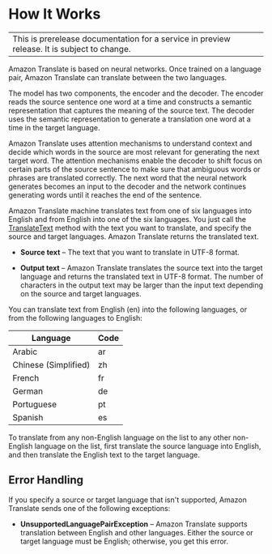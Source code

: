 # How It Works<a name="how-it-works"></a>


|  | 
| --- |
| This is prerelease documentation for a service in preview release\. It is subject to change\. | 

Amazon Translate is based on neural networks\. Once trained on a language pair, Amazon Translate can translate between the two languages\.

The model has two components, the encoder and the decoder\. The encoder reads the source sentence one word at a time and constructs a semantic representation that captures the meaning of the source text\. The decoder uses the semantic representation to generate a translation one word at a time in the target language\.

Amazon Translate uses attention mechanisms to understand context and decide which words in the source are most relevant for generating the next target word\. The attention mechanisms enable the decoder to shift focus on certain parts of the source sentence to make sure that ambiguous words or phrases are translated correctly\. The next word that the neural network generates becomes an input to the decoder and the network continues generating words until it reaches the end of the sentence\.

Amazon Translate machine translates text from one of six languages into English and from English into one of the six languages\. You just call the [TranslateText](API_TranslateText.md) method with the text you want to translate, and specify the source and target languages\. Amazon Translate returns the translated text\.

+ **Source text** – The text that you want to translate in UTF\-8 format\.

+ **Output text** – Amazon Translate translates the source text into the target language and returns the translated text in UTF\-8 format\. The number of characters in the output text may be larger than the input text depending on the source and target languages\.

You can translate text from English \(en\) into the following languages, or from the following languages to English:


| Language | Code | 
| --- | --- | 
| Arabic | ar | 
| Chinese \(Simplified\) | zh | 
| French | fr | 
| German | de | 
| Portuguese | pt | 
| Spanish | es | 

To translate from any non\-English language on the list to any other non\-English language on the list, first translate the source language into English, and then translate the English text to the target language\. 

## Error Handling<a name="how-to-error-msg"></a>

If you specify a source or target language that isn't supported, Amazon Translate sends one of the following exceptions: 

+ **UnsupportedLanguagePairException** – Amazon Translate supports translation between English and other languages\. Either the source or target language must be English; otherwise, you get this error\.